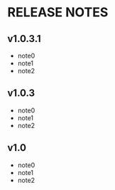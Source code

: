 # RELEASE NOTES

## v1.0.3.1

- note0
- note1
- note2

## v1.0.3

- note0
- note1
- note2

## v1.0

- note0
- note1
- note2
